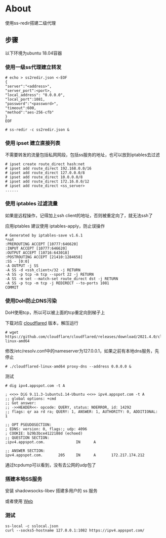 # About

使用ss-redir搭建二级代理

## 步骤

以下环境为ubuntu 18.04容器

### 使用一级ss代理建立转发

```
# echo > ss2redir.json <-EOF
{
"server":"<address>",
"server_port":<port>,
"local_address": "0.0.0.0",
"local_port":1081,
"password":"<password>",
"timeout":600,
"method":"aes-256-cfb"
}
EOF

# ss-redir -c ss2redir.json &
```

### 使用 ipset 建立直接列表

不需要转发的流量包括私网网段，包括ss服务的地址，也可以放到iptables去过滤

```
# ipset create route_direct hash:net
# ipset add route_direct 192.168.0.0/16
# ipset add route_direct 127.0.0.0/8
# ipset add route_direct 10.0.0.0/8
# ipset add route_direct 172.16.0.0/12
# ipset add route_direct <ss_server>
......
```

### 使用 iptables 过滤流量

如果是远程操作，记得加上ssh client的地址，否则被重定向了，就无法ssh了

应用iptables 建议使用 iptables-apply，防止误操作

```
# Generated by iptables-save v1.6.1
*nat
:PREROUTING ACCEPT [10777:646620]
:INPUT ACCEPT [10777:646620]
:OUTPUT ACCEPT [10716:643018]
:POSTROUTING ACCEPT [21410:1284658]
:SS - [0:0]
-A OUTPUT -j SS
-A SS -d <ssh_client>/32 -j RETURN
-A SS -p tcp -m tcp --sport 22 -j RETURN
-A SS -m set --match-set route_direct dst -j RETURN
-A SS -p tcp -m tcp -j REDIRECT --to-ports 1081
COMMIT
```

### 使用DoH防止DNS污染

DoH使用tcp，所以可以被上面的tcp重定向到梯子上

下载对应 [cloudflared](https://github.com/cloudflare/cloudflared/releases) 版本，解压运行

```
# wget https://github.com/cloudflare/cloudflared/releases/download/2021.4.0/cloudflared-linux-amd64
```

修改/etc/resolv.conf中的nameserver为127.0.0.1，如果之前有本地dns服务，先停止

```
# ./cloudflared-linux-amd64 proxy-dns --address 0.0.0.0 &
```

测试

```
# dig ipv4.appspot.com -t A

; <<>> DiG 9.11.3-1ubuntu1.14-Ubuntu <<>> ipv4.appspot.com -t A
;; global options: +cmd
;; Got answer:
;; ->>HEADER<<- opcode: QUERY, status: NOERROR, id: 14292
;; flags: qr aa rd ra; QUERY: 1, ANSWER: 1, AUTHORITY: 0, ADDITIONAL: 1

;; OPT PSEUDOSECTION:
; EDNS: version: 0, flags:; udp: 4096
; COOKIE: b29b3bce4122188d (echoed)
;; QUESTION SECTION:
;ipv4.appspot.com.              IN      A

;; ANSWER SECTION:
ipv4.appspot.com.       205     IN      A       172.217.174.212

```

通过tcpdump可以看到，没有去公网的udp包了

### 搭建本地SS服务

安装 shadowsocks-libev 搭建多用户的 ss 服务

或者使用 [Web](https://github.com/shadowsocks/shadowsocks-manager)

### 测试

```
ss-local -c sslocal.json
curl --socks5-hostname 127.0.0.1:1082 https://ipv4.appspot.com/
```

